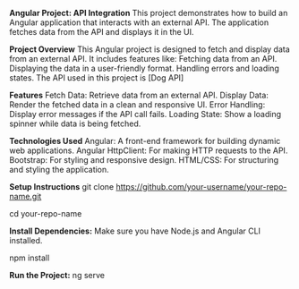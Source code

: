 **Angular Project: API Integration**
This project demonstrates how to build an Angular application that interacts with an external API. The application fetches data from the API and displays it in the UI.

**Project Overview**
This Angular project is designed to fetch and display data from an external API. It includes features like:
Fetching data from an API.
Displaying the data in a user-friendly format.
Handling errors and loading states.
The API used in this project is [Dog API]

**Features**
Fetch Data: Retrieve data from an external API.
Display Data: Render the fetched data in a clean and responsive UI.
Error Handling: Display error messages if the API call fails.
Loading State: Show a loading spinner while data is being fetched.

**Technologies Used**
Angular: A front-end framework for building dynamic web applications.
Angular HttpClient: For making HTTP requests to the API.
Bootstrap: For styling and responsive design.
HTML/CSS: For structuring and styling the application.

**Setup Instructions**
git clone https://github.com/your-username/your-repo-name.git

cd your-repo-name

**Install Dependencies:**
Make sure you have Node.js and Angular CLI installed.

npm install

**Run the Project:**
ng serve

